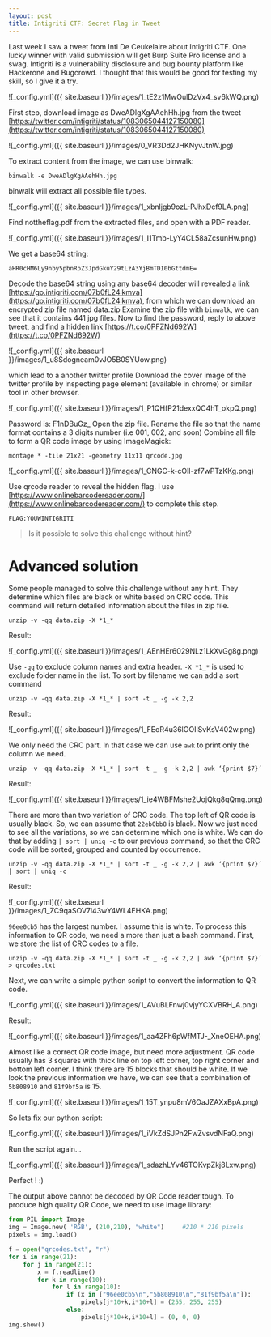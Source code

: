 ```yaml
---
layout: post
title: Intigriti CTF: Secret Flag in Tweet
---
```


Last week I saw a tweet from Inti De Ceukelaire about Intigriti CTF. One lucky winner with valid submission will get Burp Suite Pro license and a swag. Intigriti is a vulnerability disclosure and bug bounty platform like Hackerone and Bugcrowd. I thought that this would be good for testing my skill, so I give it a try.

![_config.yml]({{ site.baseurl }}/images/1_tE2z1MwOulDzVx4_sv6kWQ.png)

First step, download image as DweADlgXgAAehHh.jpg from the tweet [https://twitter.com/intigriti/status/1083065044127150080](https://twitter.com/intigriti/status/1083065044127150080)

![_config.yml]({{ site.baseurl }}/images/0_VR3Dd2JHKNyvJtnW.jpg)

To extract content from the image, we can use binwalk:

```
binwalk -e DweADlgXgAAehHh.jpg
```

binwalk will extract all possible file types.

![_config.yml]({{ site.baseurl }}/images/1_xbnljgb9ozL-PJhxDcf9LA.png)

Find nottheflag.pdf from the extracted files, and open with a PDF reader.

![_config.yml]({{ site.baseurl }}/images/1_I1Tmb-LyY4CL58aZcsunHw.png)

We get a base64 string:

```
aHR0cHM6Ly9nby5pbnRpZ3JpdGkuY29tLzA3YjBmTDI0bGttdmE=
```

Decode the base64 string using any base64 decoder will revealed a link [https://go.intigriti.com/07b0fL24lkmva](https://go.intigriti.com/07b0fL24lkmva), from which we can download an encrypted zip file named data.zip
Examine the zip file with `binwalk`, we can see that it contains 441 jpg files.
Now to find the password, reply to above tweet, and find a hidden link [https://t.co/0PFZNd692W](https://t.co/0PFZNd692W)

![_config.yml]({{ site.baseurl }}/images/1_u8Sdogneam0vJO5B0SYUow.png)

which lead to a another twitter profile [](https://twitter.com/WhereIsTheFlag)
Download the cover image of the twitter profile by inspecting page element (available in chrome) or similar tool in other browser.

![_config.yml]({{ site.baseurl }}/images/1_P1QHfP21dexxQC4hT_okpQ.png)

Password is: F1nDBuGz_
Open the zip file. Rename the file so that the name format contains a 3 digits number (i.e 001, 002, and soon)
Combine all file to form a QR code image by using ImageMagick:

```
montage * -tile 21x21 -geometry 11x11 qrcode.jpg
```

![_config.yml]({{ site.baseurl }}/images/1_CNGC-k-cOlI-zf7wPTzKKg.png)

Use qrcode reader to reveal the hidden flag. I use [https://www.onlinebarcodereader.com/](https://www.onlinebarcodereader.com/) to complete this step.

```
FLAG:YOUWINTIGRITI
```

> Is it possible to solve this challenge without hint?

# Advanced solution

Some people managed to solve this challenge without any hint. They determine which files are black or white based on CRC code.
This command will return detailed information about the files in zip file.

```
unzip -v -qq data.zip -X *1_*
```

Result:

![_config.yml]({{ site.baseurl }}/images/1_AEnHEr6029NLz1LkXvGg8g.png)

Use `-qq` to exclude column names and extra header. `-X *1_*` is used to exclude folder name in the list.
To sort by filename we can add a sort command

```
unzip -v -qq data.zip -X *1_* | sort -t _ -g -k 2,2
```

Result:

![_config.yml]({{ site.baseurl }}/images/1_FEoR4u36lOOIlSvKsV402w.png)

We only need the CRC part. In that case we can use `awk` to print only the column we need.

```
unzip -v -qq data.zip -X *1_* | sort -t _ -g -k 2,2 | awk ‘{print $7}’
```

Result:

![_config.yml]({{ site.baseurl }}/images/1_ie4WBFMshe2UojQkg8qQmg.png)

There are more than two variation of CRC code. The top left of QR code is usually black. So, we can assume that `22eb0bb8` is black. Now we just need to see all the variations, so we can determine which one is white. We can do that by adding `| sort | uniq -c` to our previous command, so that the CRC code will be sorted, grouped and counted by occurrence.

```
unzip -v -qq data.zip -X *1_* | sort -t _ -g -k 2,2 | awk ‘{print $7}’ | sort | uniq -c
```

Result:

![_config.yml]({{ site.baseurl }}/images/1_ZC9qaSOV7l43wY4WL4EHKA.png)

`96ee0cb5` has the largest number. I assume this is white. To process this information to QR code, we need a more than just a bash command. First, we store the list of CRC codes to a file.

```
unzip -v -qq data.zip -X *1_* | sort -t _ -g -k 2,2 | awk ‘{print $7}’ > qrcodes.txt
```

Next, we can write a simple python script to convert the information to QR code.

![_config.yml]({{ site.baseurl }}/images/1_AVuBLFnwj0vjyYCXVBRH_A.png)

Result:

![_config.yml]({{ site.baseurl }}/images/1_aa4ZFh6pWfMTJ-_XneOEHA.png)

Almost like a correct QR code image, but need more adjustment. QR code usually has 3 squares with thick line on top left corner, top right corner and bottom left corner. I think there are 15 blocks that should be white. If we look the previous information we have, we can see that a combination of `5b808910` and `81f9bf5a` is 15.

![_config.yml]({{ site.baseurl }}/images/1_15T_ynpu8mV6OaJZAXxBpA.png)

So lets fix our python script:

![_config.yml]({{ site.baseurl }}/images/1_iVkZdSJPn2FwZvsvdNFaQ.png)

Run the script again…

![_config.yml]({{ site.baseurl }}/images/1_sdazhLYv46TOKvpZkj8Lxw.png)

Perfect ! :)

The output above cannot be decoded by QR Code reader tough. To produce high quality QR Code, we need to use image library:

```python
from PIL import Image
img = Image.new( 'RGB', (210,210), "white")     #210 * 210 pixels
pixels = img.load() 

f = open("qrcodes.txt", "r")
for i in range(21):
    for j in range(21):
        x = f.readline()
        for k in range(10):
            for l in range(10):
                if (x in ["96ee0cb5\n","5b808910\n","81f9bf5a\n"]):
                    pixels[j*10+k,i*10+l] = (255, 255, 255)
                else:
                    pixels[j*10+k,i*10+l] = (0, 0, 0)
img.show()
```
